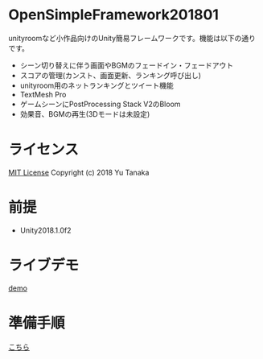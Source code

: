 # OpenSimpleFramework201801
unityroomなど小作品向けのUnity簡易フレームワークです。機能は以下の通りです。

- シーン切り替えに伴う画面やBGMのフェードイン・フェードアウト
- スコアの管理(カンスト、画面更新、ランキング呼び出し)
- unityroom用のネットランキングとツイート機能
- TextMesh Pro
- ゲームシーンにPostProcessing Stack V2のBloom
- 効果音、BGMの再生(3Dモードは未設定)

# ライセンス
[MIT License](LICENSE)
Copyright (c) 2018 Yu Tanaka

# 前提
- Unity2018.1.0f2

# ライブデモ
[demo](https://am1tanaka.github.io/OpenSimpleFramework201801/demo/)

# 準備手順
[こちら](https://am1tanaka.github.io/OpenSimpleFramework201801/)
